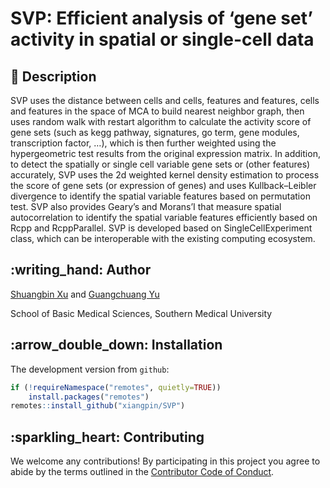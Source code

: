 <!-- README.md is generated from README.Rmd. Please edit that file -->

# SVP: Efficient analysis of ‘gene set’ activity in spatial or single-cell data

## :newspaper: Description

SVP uses the distance between cells and cells, features and features,
cells and features in the space of MCA to build nearest neighbor graph,
then uses random walk with restart algorithm to calculate the activity
score of gene sets (such as kegg pathway, signatures, go term, gene
modules, transcription factor, …), which is then further weighted using
the hypergeometric test results from the original expression matrix. In
addition, to detect the spatially or single cell variable gene sets or
(other features) accurately, SVP uses the 2d weighted kernel density
estimation to process the score of gene sets (or expression of genes)
and uses Kullback–Leibler divergence to identify the spatial variable
features based on permutation test. SVP also provides Geary’s and
Morans’I that measure spatial autocorrelation to identify the spatial
variable features efficiently based on Rcpp and RcppParallel. SVP is
developed based on SingleCellExperiment class, which can be
interoperable with the existing computing ecosystem.

## :writing\_hand: Author

[Shuangbin Xu](https://github.com/xiangpin) and [Guangchuang
Yu](https://guangchuangyu.github.io)

School of Basic Medical Sciences, Southern Medical University

## :arrow\_double\_down: Installation

The development version from `github`:

``` r
if (!requireNamespace("remotes", quietly=TRUE))
    install.packages("remotes")
remotes::install_github("xiangpin/SVP")
```

## :sparkling\_heart: Contributing

We welcome any contributions\! By participating in this project you
agree to abide by the terms outlined in the [Contributor Code of
Conduct](CONDUCT.md).
